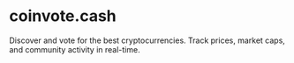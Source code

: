 # coinvote.cash
Discover and vote for the best cryptocurrencies. Track prices, market caps, and community activity in real-time.
